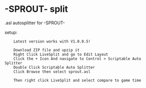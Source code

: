 # -SPROUT- split
.asl autosplitter for -SPROUT-

setup:
```
	Latest version works with V1.0.0.5!
	
	Download ZIP file and upzip it
	Right Click LiveSplit and go to Edit Layout 
	Click the + Icon And navigate to Control > Scriptable Auto Splitter 
	Double Click Scriptable Auto Splitter
	Click Browse then select sprout.asl
	
	Then right click LiveSplit and select compare to game time
```
